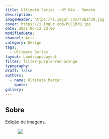 ```yaml
---
title: Ultimate Series - Nº 044 - Remake
description:
imageHeader: https://i.imgur.com/PuE1h3Q.jpg
cover: https://i.imgur.com/PuE1h3Q.jpg
date: 2021-06-13 22:00
modifiedDate:
channel: Arts
category: Design
tags:
  - Ultimate Series
layout: LandscapeLayout
filter: filter-purple-red-orange
typography:
draft: false
authors:
  - name: Ultimate Mercer
    quote:
gallery:
---
```


## Sobre

Edição de imagens.

<figure>
<img src="https://i.imgur.com/PuE1h3Q.jpg" className="max-w-none mx-auto block"/>
</figure>
